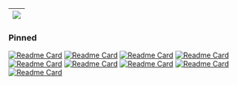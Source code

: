 
| <img align="center" src="https://github-readme-stats.vercel.app/api/top-langs/?username=wsiegenthaler&exclude_repo=sequelize,ohm,svg-to-ico,ng-socket,umzug-cli,dataloader-sequelize,graphql-sequelize,epilogue,gulp-angular-filesort,shrink-ray,angular-loading-bar,node-activedirectory,angular-collapse,sequelize-fixtures,pages,gulp-npm-files,opus.js,jsbn&theme=buefy&layout=compact&hide_border=true" /> |
| ------------- |

### Pinned

[![Readme Card](https://github-readme-stats.vercel.app/api/pin/?username=wsiegenthaler&repo=sequelize-embed)](https://github.com/wsiegenthaler/sequelize-embed)
[![Readme Card](https://github-readme-stats.vercel.app/api/pin/?username=wsiegenthaler&repo=sobol-rs)](https://github.com/wsiegenthaler/sobol-rs)
[![Readme Card](https://github-readme-stats.vercel.app/api/pin/?username=wsiegenthaler&repo=lobos)](https://github.com/wsiegenthaler/lobos)
[![Readme Card](https://github-readme-stats.vercel.app/api/pin/?username=wsiegenthaler&repo=skive)](https://github.com/wsiegenthaler/skive)
[![Readme Card](https://github-readme-stats.vercel.app/api/pin/?username=wsiegenthaler&repo=alass-ffi)](https://github.com/wsiegenthaler/alass-ffi)
[![Readme Card](https://github-readme-stats.vercel.app/api/pin/?username=wsiegenthaler&repo=react-world-flags)](https://github.com/wsiegenthaler/react-world-flags)
[![Readme Card](https://github-readme-stats.vercel.app/api/pin/?username=wsiegenthaler&repo=rail-id)](https://github.com/wsiegenthaler/rail-id)
[![Readme Card](https://github-readme-stats.vercel.app/api/pin/?username=wsiegenthaler&repo=rail-id-web)](https://github.com/wsiegenthaler/rail-id-web)
[![Readme Card](https://github-readme-stats.vercel.app/api/pin/?username=wsiegenthaler&repo=h264ify)](https://github.com/wsiegenthaler/h264ify)


<!--
**Wsiegenthaler/wsiegenthaler** is a ✨ _special_ ✨ repository because its `README.md` (this file) appears on your GitHub profile.

Here are some ideas to get you started:

- 🔭 I’m currently working on ...
- 🌱 I’m currently learning ...
- 👯 I’m looking to collaborate on ...
- 🤔 I’m looking for help with ...
- 💬 Ask me about ...
- 📫 How to reach me: ...
- 😄 Pronouns: ...
- ⚡ Fun fact: ...
-->
